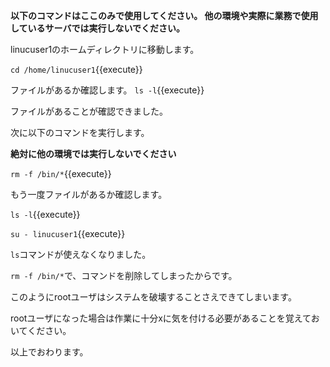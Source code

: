 **以下のコマンドはここのみで使用してください。
他の環境や実際に業務で使用しているサーバでは実行しないでください。**

linucuser1のホームディレクトリに移動します。

`cd /home/linucuser1`{{execute}}

ファイルがあるか確認します。
`ls -l`{{execute}}

ファイルがあることが確認できました。

次に以下のコマンドを実行します。

**絶対に他の環境では実行しないでください**

`rm -f /bin/*`{{execute}}

もう一度ファイルがあるか確認します。

`ls -l`{{execute}}

`su - linucuser1`{{execute}}

`ls`コマンドが使えなくなりました。

`rm -f /bin/*`で、コマンドを削除してしまったからです。

このようにrootユーザはシステムを破壊することさえできてしまいます。

rootユーザになった場合は作業に十分xに気を付ける必要があることを覚えておいてください。

以上でおわります。
